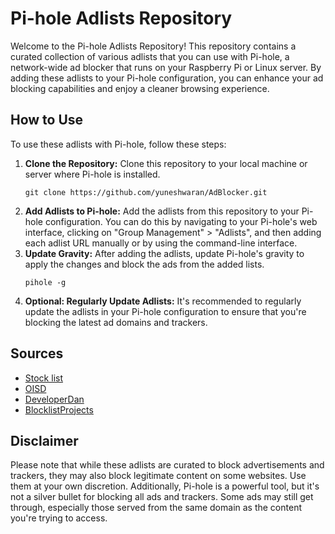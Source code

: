 <h1>Pi-hole Adlists Repository</h1>
<p>Welcome to the Pi-hole Adlists Repository! This repository contains a curated collection of various adlists that you can use with Pi-hole, a network-wide ad blocker that runs on your Raspberry Pi or Linux server. By adding these adlists to your Pi-hole configuration, you can enhance your ad blocking capabilities and enjoy a cleaner browsing experience.</p>

<h2>How to Use</h2>
<p>To use these adlists with Pi-hole, follow these steps:</p>
<ol>
  <li><strong>Clone the Repository:</strong> Clone this repository to your local machine or server where Pi-hole is installed.</li>
  <pre><code>git clone https://github.com/yuneshwaran/AdBlocker.git</code></pre>
  <li><strong>Add Adlists to Pi-hole:</strong> Add the adlists from this repository to your Pi-hole configuration. You can do this by navigating to your Pi-hole's web interface, clicking on "Group Management" &gt; "Adlists", and then adding each adlist URL manually or by using the command-line interface.</li>
  <li><strong>Update Gravity:</strong> After adding the adlists, update Pi-hole's gravity to apply the changes and block the ads from the added lists.</li>
  <pre><code>pihole -g</code></pre>
  <li><strong>Optional: Regularly Update Adlists:</strong> It's recommended to regularly update the adlists in your Pi-hole configuration to ensure that you're blocking the latest ad domains and trackers.</li>
</ol>

<h2>Sources</h2>
<p> 
  <ul>
    <li><a href="https://raw.githubusercontent.com/StevenBlack/hosts/master/hosts">Stock list</a></li>
    <li><a href="https://oisd.nl/">OISD</a></li>
    <li><a href="https://github.com/lightswitch05/hosts">DeveloperDan</a></li>
    <li><a href="https://github.com/blocklistproject/Lists">BlocklistProjects</a></li>
  </ul>
</p>

<h2>Disclaimer</h2>
<p>Please note that while these adlists are curated to block advertisements and trackers, they may also block legitimate content on some websites. Use them at your own discretion. Additionally, Pi-hole is a powerful tool, but it's not a silver bullet for blocking all ads and trackers. Some ads may still get through, especially those served from the same domain as the content you're trying to access.</p>
